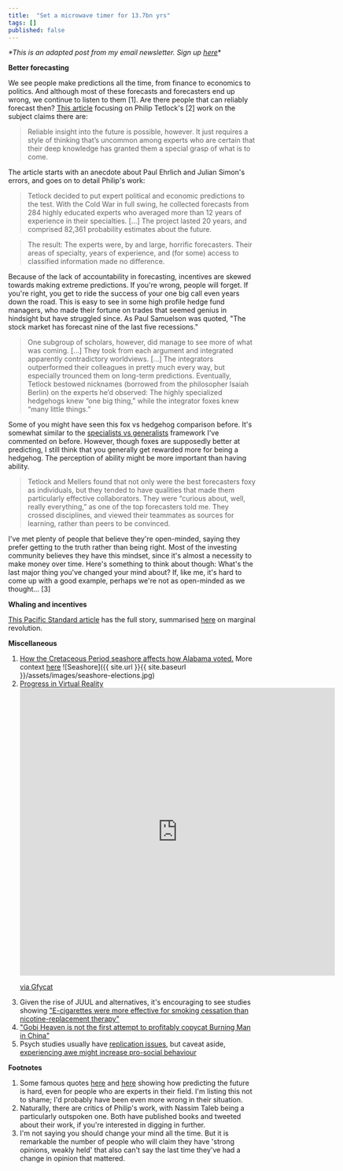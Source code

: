 ```yaml
---
title:  "Set a microwave timer for 13.7bn yrs"
tags: []
published: false
---
```


*\*This is an adapted post from my email newsletter. Sign up [here](https://avoidboringpeople.substack.com/ 'sign up')*\*

**Better forecasting**

We see people make predictions all the time, from finance to economics to politics. And although most of these forecasts and forecasters end up wrong, we continue to listen to them \[1\]. Are there people that can reliably forecast then? [This article](https://www.theatlantic.com/magazine/archive/2019/06/how-to-predict-the-future/588040/ "atlantic article") focusing on Philip Tetlock's \[2\] work on the subject claims there are:

> Reliable insight into the future is possible, however. It just requires a style of thinking that’s uncommon among experts who are certain that their deep knowledge has granted them a special grasp of what is to come.

The article starts with an anecdote about Paul Ehrlich and Julian Simon's errors, and goes on to detail Philip's work:

> Tetlock decided to put expert political and economic predictions to the test. With the Cold War in full swing, he collected forecasts from 284 highly educated experts who averaged more than 12 years of experience in their specialties. \[...\] The project lasted 20 years, and comprised 82,361 probability estimates about the future.

> The result: The experts were, by and large, horrific forecasters. Their areas of specialty, years of experience, and (for some) access to classified information made no difference.

Because of the lack of accountability in forecasting, incentives are skewed towards making extreme predictions. If you're wrong, people will forget. If you're right, you get to ride the success of your one big call even years down the road. This is easy to see in some high profile hedge fund managers, who made their fortune on trades that seemed genius in hindsight but have struggled since. As Paul Samuelson was quoted, "The stock market has forecast nine of the last five recessions."

> One subgroup of scholars, however, did manage to see more of what was coming. \[...\] They took from each argument and integrated apparently contradictory worldviews. \[...\] The integrators outperformed their colleagues in pretty much every way, but especially trounced them on long-term predictions. Eventually, Tetlock bestowed nicknames (borrowed from the philosopher Isaiah Berlin) on the experts he’d observed: The highly specialized hedgehogs knew “one big thing,” while the integrator foxes knew “many little things.”

Some of you might have seen this fox vs hedgehog comparison before. It's somewhat similar to the [specialists vs generalists](https://www.leonlinsx.com/specialists-vs-generalists/) framework I've commented on before. However, though foxes are supposedly better at predicting, I still think that you generally get rewarded more for being a hedgehog. The perception of ability might be more important than having ability.

> Tetlock and Mellers found that not only were the best forecasters foxy as individuals, but they tended to have qualities that made them particularly effective collaborators. They were “curious about, well, really everything,” as one of the top forecasters told me. They crossed disciplines, and viewed their teammates as sources for learning, rather than peers to be convinced.

I've met plenty of people that believe they're open-minded, saying they prefer getting to the truth rather than being right. Most of the investing community believes they have this mindset, since it's almost a necessity to make money over time. Here's something to think about though: What's the last major thing you've changed your mind about? If, like me, it's hard to come up with a good example, perhaps we're not as open-minded as we thought... \[3\]

**Whaling and incentives**

[This Pacific Standard article](https://psmag.com/social-justice/the-senseless-environment-crime-of-the-20th-century-russia-whaling-67774) has the full story, summarised [here](https://marginalrevolution.com/marginalrevolution/2019/05/one-of-the-greatest-environmental-crimes-of-the-20th-century.html) on marginal revolution.

**Miscellaneous**
1. [How the Cretaceous Period seashore affects how Alabama voted.](https://www.reddit.com/r/MapPorn/comments/blwlig/the_cretaceous_period_145_to_66_million_years_ago/ "cretaceous") More context [here](http://www.deepseanews.com/2012/06/how-presidential-elections-are-impacted-by-a-100-million-year-old-coastline/ "deep sea news")
    ![Seashore]({{ site.url }}{{ site.baseurl }}/assets/images/seashore-elections.jpg)
2. [Progress in Virtual Reality](https://www.reddit.com/r/gaming/comments/bjmhrr/if_you_think_ready_player_one_isnt_happening_in/ "VR")
    <iframe src='https://gfycat.com/ifr/BriskHoarseKentrosaurus' frameborder='0' scrolling='no' allowfullscreen width='640' height='584'></iframe><p> <a href="https://gfycat.com/briskhoarsekentrosaurus">via Gfycat</a></p>
3. Given the rise of JUUL and alternatives, it's encouraging to see studies showing ["E-cigarettes were more effective for smoking cessation than nicotine-replacement therapy"](https://www.nejm.org/doi/full/10.1056/NEJMoa1808779 "nejm")
4. ["Gobi Heaven is not the first attempt to profitably copycat Burning Man in China"](https://chinachannel.org/2019/04/26/chinese-burning-man/ "chinese burn")
5. Psych studies usually have [replication issues](https://www.leonlinsx.com/replicability-crisis/ "replicability"), but caveat aside, [experiencing awe might increase pro-social behaviour](https://greatergood.berkeley.edu/article/item/how_awe_makes_us_generous "awe")


**Footnotes**
1. Some famous quotes [here](https://en.wikiquote.org/wiki/Incorrect_predictions) and [here](https://www.theatlantic.com/magazine/archive/2015/05/the-big-question/389582/) showing how predicting the future is hard, even for people who are experts in their field. I'm listing this not to shame; I'd probably have been even more wrong in their situation.
2. Naturally, there are critics of Philip's work, with Nassim Taleb being a particularly outspoken one. Both have published books and tweeted about their work, if you're interested in digging in further.
3. I'm not saying you should change your mind all the time. But it is remarkable the number of people who will claim they have 'strong opinions, weakly held' that also can't say the last time they've had a change in opinion that mattered. 
